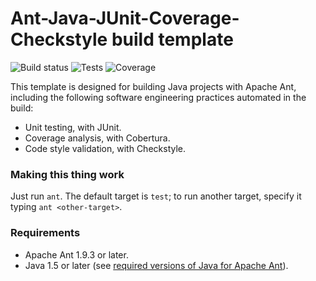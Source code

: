 Ant-Java-JUnit-Coverage-Checkstyle build template
=================================================

![Build status](https://julen-ci.com/jenkins/job/ant-java-junit-template/badge/icon) ![Tests](https://img.shields.io/jenkins/t/https/julen-ci.com/jenkins/ant-java-junit-template.svg) ![Coverage](https://img.shields.io/jenkins/c/https/julen-ci.com/jenkins/ant-java-junit-template.svg)

This template is designed for building Java projects with Apache Ant, including the following software engineering practices automated in the build:

 - Unit testing, with JUnit.
 - Coverage analysis, with Cobertura.
 - Code style validation, with Checkstyle.

### Making this thing work

Just run `ant`. The default target is `test`; to run another target, specify it typing `ant <other-target>`.

### Requirements
- Apache Ant 1.9.3 or later.
- Java 1.5 or later (see [required versions of Java for Apache Ant](https://ant.apache.org/faq.html#java-version)).

